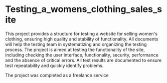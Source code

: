 # Testing_a_womens_clothing_sales_site
This project provides a structure for testing a website for selling women's clothing, ensuring high quality and stability of functionality. All documents will help the testing team in systematizing and organizing the testing process.
The project is aimed at testing the functionality of the site, including checking the user interface, functionality, security, performance and the absence of critical errors. All test results are documented to ensure test repeatability and quickly identify problems.

The project was completed as a freelance service
